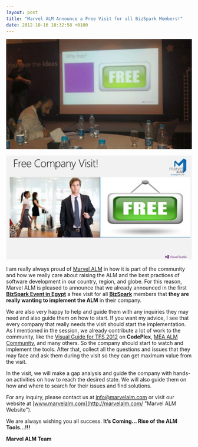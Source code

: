 ```yaml
---
layout: post
title: "Marvel ALM Announce a Free Visit for all BizSpark Members!"
date: 2012-10-16 10:32:58 +0100
---
```


[![](/assets/img/2012/10/marvelalm-announce-free-visit-bizspark-2.jpg "MarvelALM-announce-free-visit-Bizspark-2")](/assets/img/2012/10/marvelalm-announce-free-visit-bizspark-2.jpg)

[![](/assets/img/2012/10/marvelalm-announce-free-visit-bizspark-1.jpg "MarvelALM-announce-free-visit-Bizspark-1")](/assets/img/2012/10/marvelalm-announce-free-visit-bizspark-1.jpg)

I am really always proud of [Marvel ALM](http://marvelalm.com/ "Marvel ALM") in how it is part of the community and how we really care about raising the ALM and the best practices of software development in our country, region, and globe. For this reason, Marvel ALM is pleased to announce that we already announced in the first [**BizSpark Event in Egypt**](https://mohamedradwan-devops.github.io/posts/speaking-at-microsoft-startupbizspark-event-on-sunday-sep-30-2012/ "BizSpark Event in Egypt") a free visit for all [**BizSpark**](http://www.microsoft.com/bizspark/ "Microsoft BizSpark") members that **they are really wanting to implement the ALM** in their company.

We are also very happy to help and guide them with any inquiries they may need and also guide them on how to start. If you want my advice, I see that every company that really needs the visit should start the implementation. As I mentioned in the session, we already contribute a lot of work to the community, like the [Visual Guide for TFS 2012](http://tfs2012visualguide.codeplex.com/ "The Visual Guide for Building Team Foundation Server 2012 Environments") on **CodePlex**, [MEA ALM Community](http://www.meaalmcommunity.com/ "MEA ALM Community"), and many others. So the company should start to watch and implement the tools. After that, collect all the questions and issues that they may face and ask them during the visit so they can get maximum value from the visit.

In the visit, we will make a gap analysis and guide the company with hands-on activities on how to reach the desired state. We will also guide them on how and where to search for their issues and find solutions.

For any inquiry, please contact us at [info@marvelalm.com](mailto:info@marvelalm.com "info@marvelalm.com") or visit our website at [www.marvelalm.com](http://marvelalm.com/ "Marvel ALM Website").

We are always wishing you all success. **It’s Coming... Rise of the ALM Tools...!!!**

**Marvel ALM Team**

